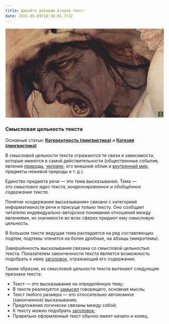 ```yaml
---
title: Давайте добавим второй текст
date: 2021-05-09T18:30:05.772Z
---
```

![ХаХАХА](009.jpg)

### Смысловая цельность текста

Основные статьи: **[Когерентность (лингвистика)](https://ru.wikipedia.org/wiki/%D0%9A%D0%BE%D0%B3%D0%B5%D1%80%D0%B5%D0%BD%D1%82%D0%BD%D0%BE%D1%81%D1%82%D1%8C_(%D0%BB%D0%B8%D0%BD%D0%B3%D0%B2%D0%B8%D1%81%D1%82%D0%B8%D0%BA%D0%B0) "Когерентность (лингвистика)")** и **[Когезия (лингвистика)](https://ru.wikipedia.org/wiki/%D0%9A%D0%BE%D0%B3%D0%B5%D0%B7%D0%B8%D1%8F_(%D0%BB%D0%B8%D0%BD%D0%B3%D0%B2%D0%B8%D1%81%D1%82%D0%B8%D0%BA%D0%B0) "Когезия (лингвистика)")**

В смысловой цельности текста отражаются те связи и зависимости, которые имеются в самой действительности (общественные события, явления [природы](https://ru.wikipedia.org/wiki/%D0%9F%D1%80%D0%B8%D1%80%D0%BE%D0%B4%D0%B0 "Природа"), [человек](https://ru.wikipedia.org/wiki/%D0%A7%D0%B5%D0%BB%D0%BE%D0%B2%D0%B5%D0%BA "Человек"), его внешний облик и [внутренний мир](https://ru.wikipedia.org/wiki/%D0%92%D0%BD%D1%83%D1%82%D1%80%D0%B5%D0%BD%D0%BD%D0%B8%D0%B9_%D0%BC%D0%B8%D1%80 "Внутренний мир"), предметы неживой природы и т. д.).

Единство предмета речи — это тема высказывания. Тема — это *смысловое ядро текста, конденсированное и обобщённое содержание текста*.

Понятие «содержание высказывания» связано с категорией информативности речи и присуще только тексту. Оно сообщает читателю индивидуально-авторское понимание отношений между явлениями, их значимости во всех сферах придают ему смысловую цельность.

В большом тексте ведущая тема распадается на ряд составляющих подтем; подтемы членятся на более дробные, на абзацы (микротемы).

Завершённость высказывания связана со смысловой цельностью текста. Показателем законченности текста является возможность подобрать к нему [заголовок](https://ru.wikipedia.org/wiki/%D0%97%D0%B0%D0%B3%D0%BE%D0%BB%D0%BE%D0%B2%D0%BE%D0%BA "Заголовок"), отражающий его содержание.

Таким образом, из смысловой цельности текста вытекают следующие признаки текста:

* Текст — это высказывание на определённую тему;
* В тексте реализуется [замысел](https://ru.wikipedia.org/w/index.php?title=%D0%97%D0%B0%D0%BC%D1%8B%D1%81%D0%B5%D0%BB&action=edit&redlink=1 "Замысел (страница отсутствует)") говорящего, основная мысль;
* Текст любого размера — это относительно автономное (законченное) высказывание;
* Предложения логически связаны между собой;
* К тексту можно подобрать [заголовок](https://ru.wikipedia.org/wiki/%D0%97%D0%B0%D0%B3%D0%BE%D0%BB%D0%BE%D0%B2%D0%BE%D0%BA);
* Правильно оформленный текст обычно имеет начало и конец.

<!--EndFragment-->